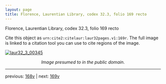 ```yaml
---
layout: page
title: Florence, Laurentian Library, codex 32.3, folio 169 recto
---
```


Florence, Laurentian Library, codex 32.3, folio 169 recto

Cite this object as `urn:cite2:citelaur:laur32pages.v1:169r`.  The full image is linked to a citation tool you can use to cite regions of the image.

[![laur32_3_00345](http://www.homermultitext.org/iipsrv?IIIF=/project/homer/pyramidal/deepzoom/citelaur/laur32imgs/v1/laur32_3_00345.tif/full/800,/0/default.jpg)](http://www.homermultitext.org/ict2/?urn=urn:cite2:citelaur:laur32imgs.v1:laur32_3_00345) 

<p style="text-align: center; font-style: italic;">Image presumed to in the public domain.</p>

---

previous: [168v](../168v/) | next: [169v](../169v/)
